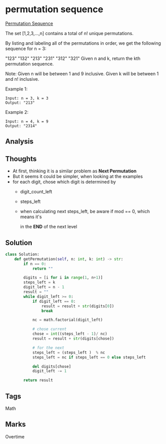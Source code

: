 # permutation sequence

[Permutation Sequence](https://leetcode.com/problems/permutation-sequence)

The set \[1,2,3,...,n\] contains a total of n! unique permutations.

By listing and labeling all of the permutations in order, we get the following sequence for n = 3:

"123" "132" "213" "231" "312" "321" Given n and k, return the kth permutation sequence.

Note: Given n will be between 1 and 9 inclusive. Given k will be between 1 and n! inclusive.

Example 1:

```text
Input: n = 3, k = 3
Output: "213"
```

Example 2:

```text
Input: n = 4, k = 9
Output: "2314"
```

## Analysis

## Thoughts

* At first, thinking it is a similar problem as **Next Permutation**
* But it seems it could be simpler, when looking at the examples
* for each digit, chose which digit is determined by
  * digit\_count\_left
  * steps\_left 
  * when calculating next steps\_left, be aware if mod == 0, which means it's

    in the **END** of the next level

## Solution

```python
class Solution:
    def getPermutation(self, n: int, k: int) -> str:        
        if n == 0:
            return ""

        digits = [i for i in range(1, n+1)]
        steps_left = k
        digit_left = n - 1
        result = ""
        while digit_left >= 0:
            if digit_left == 0:
                result = result + str(digits[0])
                break

            nc = math.factorial(digit_left)

            # chose current
            chose = int((steps_left - 1)/ nc)            
            result = result + str(digits[chose])

            # for the next 
            steps_left = (steps_left )  % nc
            steps_left = nc if steps_left == 0 else steps_left

            del digits[chose]
            digit_left -= 1

        return result
```

## Tags

Math

## Marks

Overtime


